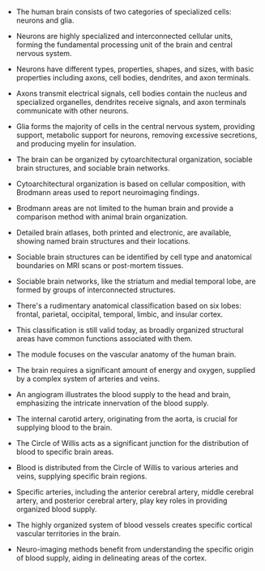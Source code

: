 - The human brain consists of two categories of specialized cells: neurons and glia.
- Neurons are highly specialized and interconnected cellular units, forming the fundamental processing unit of the brain and central nervous system.
- Neurons have different types, properties, shapes, and sizes, with basic properties including axons, cell bodies, dendrites, and axon terminals.
- Axons transmit electrical signals, cell bodies contain the nucleus and specialized organelles, dendrites receive signals, and axon terminals communicate with other neurons.
- Glia forms the majority of cells in the central nervous system, providing support, metabolic support for neurons, removing excessive secretions, and producing myelin for insulation.
- The brain can be organized by cytoarchitectural organization, sociable brain structures, and sociable brain networks.
- Cytoarchitectural organization is based on cellular composition, with Brodmann areas used to report neuroimaging findings.
- Brodmann areas are not limited to the human brain and provide a comparison method with animal brain organization.
- Detailed brain atlases, both printed and electronic, are available, showing named brain structures and their locations.
- Sociable brain structures can be identified by cell type and anatomical boundaries on MRI scans or post-mortem tissues.
- Sociable brain networks, like the striatum and medial temporal lobe, are formed by groups of interconnected structures.
- There's a rudimentary anatomical classification based on six lobes: frontal, parietal, occipital, temporal, limbic, and insular cortex.
- This classification is still valid today, as broadly organized structural areas have common functions associated with them.

- The module focuses on the vascular anatomy of the human brain.
- The brain requires a significant amount of energy and oxygen, supplied by a complex system of arteries and veins.
- An angiogram illustrates the blood supply to the head and brain, emphasizing the intricate innervation of the blood supply.
- The internal carotid artery, originating from the aorta, is crucial for supplying blood to the brain.
- The Circle of Willis acts as a significant junction for the distribution of blood to specific brain areas.
- Blood is distributed from the Circle of Willis to various arteries and veins, supplying specific brain regions.
- Specific arteries, including the anterior cerebral artery, middle cerebral artery, and posterior cerebral artery, play key roles in providing organized blood supply.
- The highly organized system of blood vessels creates specific cortical vascular territories in the brain.
- Neuro-imaging methods benefit from understanding the specific origin of blood supply, aiding in delineating areas of the cortex.
